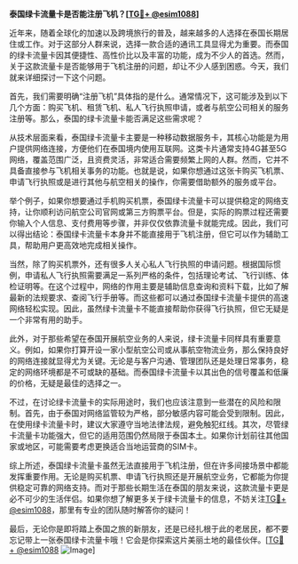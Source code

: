 **泰国绿卡流量卡是否能注册飞机？[[TG💪+ @esim1088](https://t.me/s/esim1088)]**

近年来，随着全球化的加速以及跨境旅行的普及，越来越多的人选择在泰国长期居住或工作。对于这部分人群来说，选择一款合适的通讯工具显得尤为重要。而泰国的绿卡流量卡因其便捷性、高性价比以及丰富的功能，成为不少人的首选。然而，关于这款流量卡是否能够用于飞机注册的问题，却让不少人感到困惑。今天，我们就来详细探讨一下这个问题。

首先，我们需要明确“注册飞机”具体指的是什么。通常情况下，这可能涉及到以下几个方面：购买飞机、租赁飞机、私人飞行执照申请，或者与航空公司相关的服务注册等。那么，泰国的绿卡流量卡能否满足这些需求呢？

从技术层面来看，泰国绿卡流量卡主要是一种移动数据服务卡，其核心功能是为用户提供网络连接，方便他们在泰国境内使用互联网。这类卡片通常支持4G甚至5G网络，覆盖范围广泛，且资费灵活，非常适合需要频繁上网的人群。然而，它并不具备直接参与飞机相关事务的功能。也就是说，如果你想通过这张卡购买飞机票、申请飞行执照或是进行其他与航空相关的操作，你需要借助额外的服务或平台。

举个例子，如果你想要通过手机购买机票，泰国绿卡流量卡可以提供稳定的网络支持，让你顺利访问航空公司官网或第三方购票平台。但是，实际的购票过程还需要你输入个人信息、支付费用等步骤，并非仅仅依靠流量卡就能完成。因此，我们可以得出结论：泰国绿卡流量卡本身并不能直接用于飞机注册，但它可以作为辅助工具，帮助用户更高效地完成相关操作。

当然，除了购买机票外，还有很多人关心私人飞行执照的申请问题。根据国际惯例，申请私人飞行执照需要满足一系列严格的条件，包括理论考试、飞行训练、体检证明等。在这个过程中，网络的作用主要是辅助信息查询和资料下载，比如了解最新的法规要求、查阅飞行手册等。而这些都可以通过泰国绿卡流量卡提供的高速网络轻松实现。因此，虽然绿卡流量卡不能直接帮助你获得飞行执照，但它无疑是一个非常有用的助手。

此外，对于那些希望在泰国开展航空业务的人来说，绿卡流量卡同样具有重要意义。例如，如果你打算开设一家小型航空公司或从事航空物流业务，那么保持良好的网络连接就显得尤为关键。无论是与客户沟通、管理团队还是处理日常事务，稳定的网络环境都是不可或缺的基础。而泰国绿卡流量卡以其出色的信号覆盖和低廉的价格，无疑是最佳的选择之一。

不过，在讨论绿卡流量卡的实际用途时，我们也应该注意到一些潜在的风险和限制。首先，由于泰国对网络监管较为严格，部分敏感内容可能会受到限制。因此，在使用绿卡流量卡时，建议大家遵守当地法律法规，避免触犯红线。其次，尽管绿卡流量卡功能强大，但它的适用范围仍然局限于泰国本土。如果你计划前往其他国家或地区，可能需要考虑更换适合当地运营商的SIM卡。

综上所述，泰国绿卡流量卡虽然无法直接用于飞机注册，但在许多间接场景中都能发挥重要作用。无论是购买机票、申请飞行执照还是开展航空业务，它都能为你提供稳定可靠的网络支持。而对于那些长期生活在泰国的朋友来说，这款流量卡更是必不可少的生活伴侣。如果你想了解更多关于绿卡流量卡的信息，不妨关注[TG💪+ @esim1088](https://t.me/s/esim1088)，那里有专业的团队随时解答你的疑问！

最后，无论你是即将踏上泰国之旅的新朋友，还是已经扎根于此的老居民，都不要忘记带上一张泰国绿卡流量卡哦！它会是你探索这片美丽土地的最佳伙伴。[[TG💪+ @esim1088](https://t.me/s/esim1088) ![Image](https://i.postimg.cc/4NQfJmqS/Snipaste-2025-05-13-00-14-12.png)]